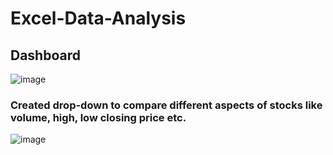 # Excel-Data-Analysis

## Dashboard

![image](https://user-images.githubusercontent.com/74044300/203481586-53b1c612-8bcc-487c-8850-18800db58abd.png)

### Created drop-down to compare different aspects of stocks like volume, high, low closing price etc.

![image](https://user-images.githubusercontent.com/74044300/203482443-2ece59e9-3bde-4f4f-96f4-d39dc9686f09.png)
